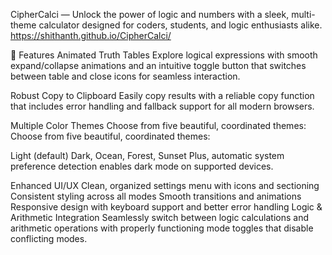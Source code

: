 
CipherCalci — Unlock the power of logic and numbers with a sleek, multi-theme calculator designed for coders, students, and logic enthusiasts alike.
https://shithanth.github.io/CipherCalci/

🚀 Features
Animated Truth Tables
Explore logical expressions with smooth expand/collapse animations and an intuitive toggle button that switches between table and close icons for seamless interaction.

Robust Copy to Clipboard
Easily copy results with a reliable copy function that includes error handling and fallback support for all modern browsers.

Multiple Color Themes
Choose from five beautiful, coordinated themes:
Choose from five beautiful, coordinated themes:

Light (default)
Dark,
Ocean,
Forest,
Sunset
Plus, automatic system preference detection enables dark mode on supported devices.

Enhanced UI/UX
Clean, organized settings menu with icons and sectioning
Consistent styling across all modes
Smooth transitions and animations
Responsive design with keyboard support and better error handling
Logic & Arithmetic Integration
Seamlessly switch between logic calculations and arithmetic operations with properly functioning mode toggles that disable conflicting modes.

